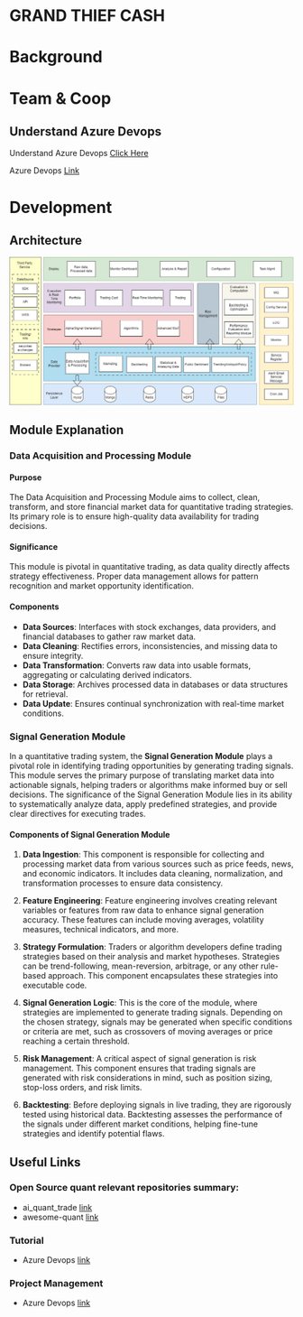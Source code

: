 # GRAND THIEF CASH

# Background

# Team & Coop

## Understand Azure Devops
Understand Azure Devops [Click Here](https://learn.microsoft.com/en-us/azure/devops/boards/backlogs/define-features-epics?view=azure-devops&tabs=agile-process)

Azure Devops [Link](https://dev.azure.com/grand-thief-cash/data-fetcher/_workitems/recentlycreated/)

# Development

## Architecture
![architecture](/images/architecture.jpg "Architecture Diagram")

## Module Explanation
###  Data Acquisition and Processing Module

#### Purpose
The Data Acquisition and Processing Module aims to collect, clean, transform, and store financial market data for quantitative trading strategies. Its primary role is to ensure high-quality data availability for trading decisions.

#### Significance
This module is pivotal in quantitative trading, as data quality directly affects strategy effectiveness. Proper data management allows for pattern recognition and market opportunity identification.

#### Components
- **Data Sources**: Interfaces with stock exchanges, data providers, and financial databases to gather raw market data.
- **Data Cleaning**: Rectifies errors, inconsistencies, and missing data to ensure integrity.
- **Data Transformation**: Converts raw data into usable formats, aggregating or calculating derived indicators.
- **Data Storage**: Archives processed data in databases or data structures for retrieval.
- **Data Update**: Ensures continual synchronization with real-time market conditions.

### Signal Generation Module

In a quantitative trading system, the **Signal Generation Module** plays a pivotal role in identifying trading opportunities by generating trading signals. This module serves the primary purpose of translating market data into actionable signals, helping traders or algorithms make informed buy or sell decisions. The significance of the Signal Generation Module lies in its ability to systematically analyze data, apply predefined strategies, and provide clear directives for executing trades.

#### Components of Signal Generation Module

1. **Data Ingestion**: This component is responsible for collecting and processing market data from various sources such as price feeds, news, and economic indicators. It includes data cleaning, normalization, and transformation processes to ensure data consistency.

2. **Feature Engineering**: Feature engineering involves creating relevant variables or features from raw data to enhance signal generation accuracy. These features can include moving averages, volatility measures, technical indicators, and more.

3. **Strategy Formulation**: Traders or algorithm developers define trading strategies based on their analysis and market hypotheses. Strategies can be trend-following, mean-reversion, arbitrage, or any other rule-based approach. This component encapsulates these strategies into executable code.

4. **Signal Generation Logic**: This is the core of the module, where strategies are implemented to generate trading signals. Depending on the chosen strategy, signals may be generated when specific conditions or criteria are met, such as crossovers of moving averages or price reaching a certain threshold.

5. **Risk Management**: A critical aspect of signal generation is risk management. This component ensures that trading signals are generated with risk considerations in mind, such as position sizing, stop-loss orders, and risk limits.

6. **Backtesting**: Before deploying signals in live trading, they are rigorously tested using historical data. Backtesting assesses the performance of the signals under different market conditions, helping fine-tune strategies and identify potential flaws.


## Useful Links
### Open Source quant relevant repositories summary:
- ai_quant_trade [link](https://github.com/charliedream1/ai_quant_trade)
- awesome-quant [link](https://github.com/thuquant/awesome-quant)

### Tutorial
- Azure Devops [link](https://learn.microsoft.com/en-us/azure/devops/organizations/settings/work/change-process-basic-to-agile?view=azure-devops)

### Project Management
- Azure Devops [link](https://dev.azure.com/grand-thief-cash/data-fetcher/_workitems/recentlycreated/)